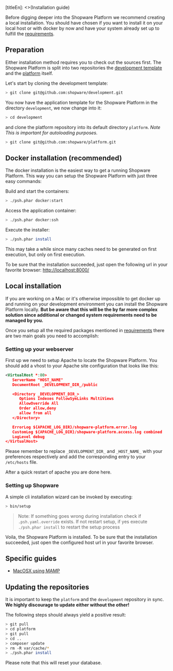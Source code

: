 [titleEn]: <>(Installation guide)

Before digging deeper into the Shopware Platform we recommend creating a local installation. You should have chosen if you want to install it on your local host or with docker by now and have your system already set up to fulfill the [requirements](./../10-requirements/__categoryInfo.md). 

## Preparation

Either installation method requires you to check out the sources first. The Shopware Platform is split into two repositories the [development template](https://github.com/shopware/development) and the [platform](https://github.com/shopware/platform) itself.

Let's start by cloning the development template:

```bash
> git clone git@github.com:shopware/development.git
```

You now have the application template for the Shopware Platform in the directory `development`, we now change into it:

```bash
> cd development
```

and clone the platform repository into its default directory `platform`. *Note This is important for autoloading purposes.*

```bash
> git clone git@github.com:shopware/platform.git

```

## Docker installation (recommended)

The docker installation is the easiest way to get a running Shopware Platform. This way you can setup the Shopware Platform with just three easy commands: 

Build and start the containers:

```bash
> ./psh.phar docker:start

```

Access the application container:

```bash
> ./psh.phar docker:ssh
```

Execute the installer:

```bash
> ./psh.phar install 
```

This may take a while since many caches need to be generated on first execution, but only on first execution.

To be sure that the installation succeeded, just open the following url in your favorite browser: [http://localhost:8000/](http://localhost:8000/)

## Local installation
If you are working on a Mac or it's otherwise impossible to get docker up and running on your development environment you can install the Shopware Platform locally. **But be aware that this will be the by far more complex solution since additional or changed system requirements need to be managed by you.**

Once you setup all the required packages mentioned in [requirements](./../10-requirements/__categoryInfo.md) there are two main goals you need to accomplish:

### Setting up your webserver

First up we need to setup Apache to locate the Shopware Platform. You should add a vhost to your Apache site configuration that looks like this:

```xml
<VirtualHost *:80>
   ServerName "HOST_NAME"
   DocumentRoot _DEVELOPMENT_DIR_/public

   <Directory _DEVELOPMENT_DIR_>
      Options Indexes FollowSymLinks MultiViews
      AllowOverride All
      Order allow,deny
      allow from all
   </Directory>

   ErrorLog ${APACHE_LOG_DIR}/shopware-platform.error.log
   CustomLog ${APACHE_LOG_DIR}/shopware-platform.access.log combined
   LogLevel debug
</VirtualHost>
```

Please remember to replace `_DEVELOPMENT_DIR_` and `_HOST_NAME_` with your preferences respectively and add the corresponding entry to your `/etc/hosts` file.

After a quick restart of apache you are done here.

### Setting up Shopware

A simple cli installation wizard can be invoked by executing:

```bash
> bin/setup
```

> Note: If something goes wrong during installation check if `.psh.yaml.override` exists. If not restart setup, if yes execute `./psh.phar install` to restart the setup process

Voila, the Shopware Platform is installed. To be sure that the installation succeeded, just open the configured host url in your favorite browser.

## Specific guides

* [MacOSX using MAMP](./../25-system-installation-guides/10-mac-os-x.md)

## Updating the repositories

It is important to keep the `platform` and the `development` repository in sync. **We highly discourage to update either without the other!**

The following steps should always yield a positive result:

```bash
> git pull
> cd platform
> git pull
> cd ..
> composer update
> rm -R var/cache/*
> ./psh.phar install
```

Please note that this will reset your database.
